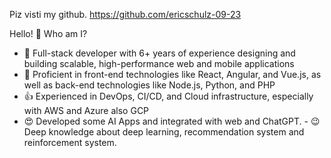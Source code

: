 Piz visti my github. https://github.com/ericschulz-09-23

Hello! 👋 Who am I?

- 🔭 Full-stack developer with 6+ years of experience designing and building scalable, high-performance web and mobile applications
- 🌱 Proficient in front-end technologies like React, Angular, and Vue.js, as well as back-end technologies like Node.js, Python, and PHP
- 👍 Experienced in DevOps, CI/CD, and Cloud infrastructure, especially with AWS and Azure also GCP
- 😍 Developed some AI Apps and integrated with web and ChatGPT. - 😉 Deep knowledge about deep learning, recommendation system and reinforcement system.


